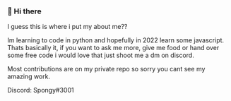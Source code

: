 ### 👋 Hi there

I guess this is where i put my about me??

Im learning to code in python and hopefully in 2022 learn some javascript.
Thats basically it, if you want to ask me more, give me food or hand over some free code i would love that just shoot me a dm on discord.

Most contributions are on my private repo so sorry you cant see my amazing work. 

Discord: Spongy#3001

<!--
**NotSpongy/NotSpongy** is a ✨ _special_ ✨ repository because its `README.md` (this file) appears on your GitHub profile.

Here are some ideas to get you started:

- 🔭 I’m currently working on ...
- 🌱 I’m currently learning ...
- 👯 I’m looking to collaborate on ...
- 🤔 I’m looking for help with ...
- 💬 Ask me about ...
- 📫 How to reach me: ...
- 😄 Pronouns: ...
- ⚡ Fun fact: ...
-->
